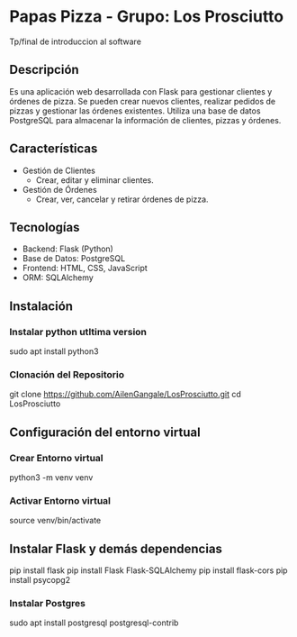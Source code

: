 # Papas Pizza - Grupo: Los Prosciutto

Tp/final de introduccion al software

## Descripción

Es una aplicación web desarrollada con Flask para gestionar clientes y órdenes de pizza. Se pueden crear nuevos clientes, realizar pedidos de pizzas y gestionar las órdenes existentes. Utiliza una base de datos PostgreSQL para almacenar la información de clientes, pizzas y órdenes.

## Características

- Gestión de Clientes
  - Crear, editar y eliminar clientes.
- Gestión de Órdenes
  - Crear, ver, cancelar y retirar órdenes de pizza.

## Tecnologías

- Backend: Flask (Python)
- Base de Datos: PostgreSQL
- Frontend: HTML, CSS, JavaScript
- ORM: SQLAlchemy

## Instalación

### Instalar python utltima version
sudo apt install python3

### Clonación del Repositorio

git clone https://github.com/AilenGangale/LosProsciutto.git
cd LosProsciutto

## Configuración del entorno virtual

### Crear Entorno virtual

python3 -m venv venv

### Activar Entorno virtual

source venv/bin/activate


## Instalar Flask y demás dependencias

pip install flask
pip install Flask Flask-SQLAlchemy
pip install flask-cors
pip install psycopg2

### Instalar Postgres
sudo apt install postgresql postgresql-contrib